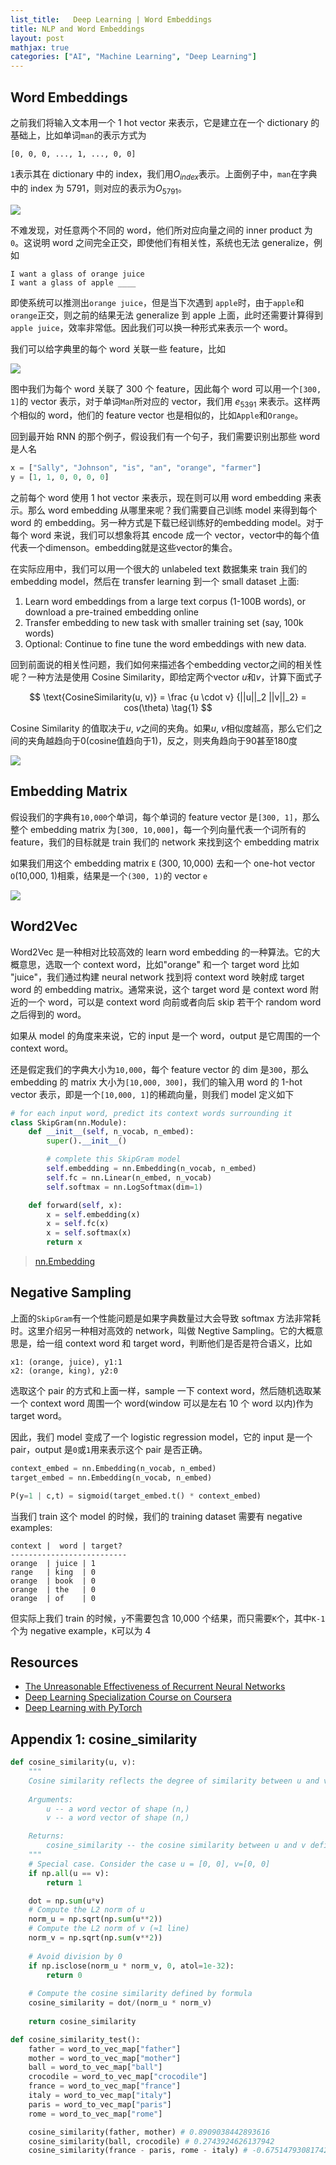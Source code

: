 ```yaml
---
list_title:   Deep Learning | Word Embeddings
title: NLP and Word Embeddings
layout: post
mathjax: true
categories: ["AI", "Machine Learning", "Deep Learning"]
---
```


## Word Embeddings

之前我们将输入文本用一个 1 hot vector 来表示，它是建立在一个 dictionary 的基础上，比如单词`man`的表示方式为

```
[0, 0, 0, ..., 1, ..., 0, 0]
```

`1`表示其在 dictionary 中的 index，我们用$O_{index}$表示。上面例子中，`man`在字典中的 index 为 5791，则对应的表示为${O_{5791}}$。

<img class="md-img-center" src="{{site.baseurl}}/assets/images/2018/06/dl-nlp-w2-3.png">

不难发现，对任意两个不同的 word，他们所对应向量之间的 inner product 为`0`。这说明 word 之间完全正交，即使他们有相关性，系统也无法 generalize，例如

```
I want a glass of orange juice
I want a glass of apple ____
```

即使系统可以推测出`orange juice`，但是当下次遇到 `apple`时，由于`apple`和`orange`正交，则之前的结果无法 generalize 到 apple 上面，此时还需要计算得到 `apple juice`，效率非常低。因此我们可以换一种形式来表示一个 word。

我们可以给字典里的每个 word 关联一些 feature，比如

<img class="md-img-center" src="{{site.baseurl}}/assets/images/2018/06/dl-nlp-w2-1.png">

图中我们为每个 word 关联了 300 个 feature，因此每个 word 可以用一个`[300, 1]`的 vector 表示，对于单词`Man`所对应的 vector，我们用 $e_{5391}$ 来表示。这样两个相似的 word，他们的 feature vector 也是相似的，比如`Apple`和`Orange`。

回到最开始 RNN 的那个例子，假设我们有一个句子，我们需要识别出那些 word 是人名

```python
x = ["Sally", "Johnson", "is", "an", "orange", "farmer"]
y = [1, 1, 0, 0, 0, 0]
```

之前每个 word 使用 1 hot vector 来表示，现在则可以用 word embedding 来表示。那么 word embedding 从哪里来呢？我们需要自己训练 model 来得到每个 word 的 embedding。另一种方式是下载已经训练好的embedding model。对于每个 word 来说，我们可以想象将其 encode 成一个 vector，vector中的每个值代表一个dimenson。embedding就是这些vector的集合。

在实际应用中，我们可以用一个很大的 unlabeled text 数据集来 train 我们的 embedding model，然后在 transfer learning 到一个 small dataset 上面:

1. Learn word embeddings from a large text corpus (1-100B words), or download a pre-trained embedding online
2. Transfer embedding to new task with smaller training set (say, 100k words)
3. Optional: Continue to fine tune the word embeddings with new data.

回到前面说的相关性问题，我们如何来描述各个embedding vector之间的相关性呢？一种方法是使用 Cosine Similarity，即给定两个vector $u$和$v$，计算下面式子

$$
\text{CosineSimilarity(u, v)} = \frac {u \cdot v} {||u||_2 ||v||_2} = cos(\theta) \tag{1}
$$

Cosine Similarity 的值取决于$u$, $v$之间的夹角。如果$u$, $v$相似度越高，那么它们之间的夹角越趋向于0(cosine值趋向于1)，反之，则夹角趋向于90甚至180度

<img class="md-img-center" src="{{site.baseurl}}/assets/images/2018/06/dl-nlp-w2-4.png">

## Embedding Matrix

假设我们的字典有`10,000`个单词，每个单词的 feature vector 是`[300, 1]`，那么整个 embedding matrix 为`[300, 10,000]`，每一个列向量代表一个词所有的 feature，我们的目标就是 train 我们的 network 来找到这个 embedding matrix

如果我们用这个 embedding matrix `E` (300, 10,000) 去和一个 one-hot vector `O`(10,000, 1)相乘，结果是一个`(300, 1)`的 vector `e`

<img class="md-img-center" src="{{site.baseurl}}/assets/images/2018/06/dl-nlp-w2-2.png">

## Word2Vec

Word2Vec 是一种相对比较高效的 learn word embedding 的一种算法。它的大概意思，选取一个 context word，比如"orange" 和一个 target word 比如 "juice"，我们通过构建 neural network 找到将 context word 映射成 target word 的 embedding matrix。通常来说，这个 target word 是 context word 附近的一个 word，可以是 context word 向前或者向后 skip 若干个 random word 之后得到的 word。

如果从 model 的角度来来说，它的 input 是一个 word，output 是它周围的一个 context word。

还是假定我们的字典大小为`10,000`，每个 feature vector 的 dim 是`300`，那么 embedding 的 matrix 大小为`[10,000, 300]`，我们的输入用 word 的 1-hot vector 表示，即是一个`[10,000, 1]`的稀疏向量，则我们 model 定义如下

```python
# for each input word, predict its context words surrounding it
class SkipGram(nn.Module):
    def __init__(self, n_vocab, n_embed):
        super().__init__()

        # complete this SkipGram model
        self.embedding = nn.Embedding(n_vocab, n_embed)
        self.fc = nn.Linear(n_embed, n_vocab)
        self.softmax = nn.LogSoftmax(dim=1)

    def forward(self, x):
        x = self.embedding(x)
        x = self.fc(x)
        x = self.softmax(x)
        return x
```

> [nn.Embedding](https://pytorch.org/docs/stable/generated/torch.nn.Embedding.html)

## Negative Sampling

上面的`SkipGram`有一个性能问题是如果字典数量过大会导致 softmax 方法非常耗时。这里介绍另一种相对高效的 network，叫做 Negtive Sampling。它的大概意思是，给一组 context word 和 target word，判断他们是否是符合语义，比如

```
x1: (orange, juice), y1:1
x2: (orange, king), y2:0
```

选取这个 pair 的方式和上面一样，sample 一下 context word，然后随机选取某一个 context word 周围一个 word(window 可以是左右 10 个 word 以内)作为 target word。

因此，我们 model 变成了一个 logistic regression model，它的 input 是一个 pair，output 是`0`或`1`用来表示这个 pair 是否正确。

```python
context_embed = nn.Embedding(n_vocab, n_embed)
target_embed = nn.Embedding(n_vocab, n_embed)

P(y=1 | c,t) = sigmoid(target_embed.t() * context_embed)
```

当我们 train 这个 model 的时候，我们的 training dataset 需要有 negative examples:

```shell
context |  word | target?
--------------------------
orange  | juice | 1
range   | king  | 0
orange  | book  | 0
orange  | the   | 0
orange  | of    | 0
```

但实际上我们 train 的时候，`y`不需要包含 10,000 个结果，而只需要`K`个，其中`K-1`个为 negative example，`K`可以为 4


## Resources

- [The Unreasonable Effectiveness of Recurrent Neural Networks](http://karpathy.github.io/2015/05/21/rnn-effectiveness/)
- [Deep Learning Specialization Course on Coursera](https://www.coursera.org/specializations/deep-learning)
- [Deep Learning with PyTorch](https://livebook.manning.com/book/deep-learning-with-pytorch/welcome/v-10/)

## Appendix 1: cosine_similarity

```python
def cosine_similarity(u, v):
    """
    Cosine similarity reflects the degree of similarity between u and v
        
    Arguments:
        u -- a word vector of shape (n,)          
        v -- a word vector of shape (n,)

    Returns:
        cosine_similarity -- the cosine similarity between u and v defined by the formula above.
    """    
    # Special case. Consider the case u = [0, 0], v=[0, 0]
    if np.all(u == v):
        return 1

    dot = np.sum(u*v) 
    # Compute the L2 norm of u 
    norm_u = np.sqrt(np.sum(u**2))    
    # Compute the L2 norm of v (≈1 line)
    norm_v = np.sqrt(np.sum(v**2))
    
    # Avoid division by 0
    if np.isclose(norm_u * norm_v, 0, atol=1e-32):
        return 0
    
    # Compute the cosine similarity defined by formula
    cosine_similarity = dot/(norm_u * norm_v)
    
    return cosine_similarity

def cosine_similarity_test():
    father = word_to_vec_map["father"]
    mother = word_to_vec_map["mother"]
    ball = word_to_vec_map["ball"]
    crocodile = word_to_vec_map["crocodile"]
    france = word_to_vec_map["france"]
    italy = word_to_vec_map["italy"]
    paris = word_to_vec_map["paris"]
    rome = word_to_vec_map["rome"]

    cosine_similarity(father, mother) # 0.8909038442893616
    cosine_similarity(ball, crocodile) # 0.2743924626137942
    cosine_similarity(france - paris, rome - italy) # -0.6751479308174201
```